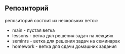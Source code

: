 ## Репозиторий
репозиторий состоит из нескольких веток:

* main - пустая ветка
* lessons - ветка дял решения задач на лекциях
* seminrs - ветка для решения задач на семинарах
* homework - ветка для сдачи домашних задания